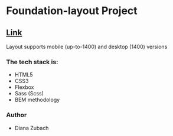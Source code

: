<!DOCTYPE html>
<html lang="en">
  <head>
    <meta charset="UTF-8" />
    <meta http-equiv="X-UA-Compatible" content="IE=edge" />
    <meta name="viewport" content="width=device-width, initial-scale=1.0" />
  </head>
  <body>
    <h1>Foundation-layout Project</h1>
    <a href="https://dizu7.github.io/foundation-layout/"><h2>Link</h2></a>
    <span>Layout supports mobile (up-to-1400) and desktop (1400) versions </span>
    <div>
      <h3>The tech stack is:</h3>
      <ul>
        <li>HTML5</li>
        <li>CSS3</li>
        <li>Flexbox</li>
        <li>Sass (Scss)</li>
        <li>BEM methodology</li>
      </ul>
    </div>
    <h3>Author</h3>
    <ul>
      <li>Diana Zubach</li>
    </ul>
  </body>
</html>
